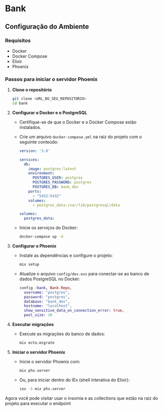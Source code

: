 # Bank

## Configuração do Ambiente

### Requisitos

- Docker
- Docker Compose
- Elixir
- Phoenix

### Passos para iniciar o servidor Phoenix

1. **Clone o repositório**

   ```sh
   git clone <URL_DO_SEU_REPOSITORIO>
   cd bank
   ```

2. **Configurar o Docker e o PostgreSQL**

   - Certifique-se de que o Docker e o Docker Compose estão instalados.
   - Crie um arquivo `docker-compose.yml` na raiz do projeto com o seguinte conteúdo:

     ```yaml
     version: '3.8'

     services:
       db:
         image: postgres:latest
         environment:
           POSTGRES_USER: postgres
           POSTGRES_PASSWORD: postgres
           POSTGRES_DB: bank_dev
         ports:
           - "5432:5432"
         volumes:
           - postgres_data:/var/lib/postgresql/data

     volumes:
       postgres_data:
     ```

   - Inicie os serviços do Docker:

     ```sh
     docker-compose up -d
     ```

3. **Configurar o Phoenix**

   - Instale as dependências e configure o projeto:

     ```sh
     mix setup
     ```

   - Atualize o arquivo `config/dev.exs` para conectar-se ao banco de dados PostgreSQL no Docker:

     ```elixir
     config :bank, Bank.Repo,
       username: "postgres",
       password: "postgres",
       database: "bank_dev",
       hostname: "localhost",
       show_sensitive_data_on_connection_error: true,
       pool_size: 10
     ```

4. **Executar migrações**

   - Execute as migrações do banco de dados:

     ```sh
     mix ecto.migrate
     ```

5. **Iniciar o servidor Phoenix**

   - Inicie o servidor Phoenix com:

     ```sh
     mix phx.server
     ```

   - Ou, para iniciar dentro do IEx (shell interativa do Elixir):

     ```sh
     iex -S mix phx.server
     ```

Agora você pode visitar usar o insomia e as collections que estão na raiz do projeto para executar o endpoint

